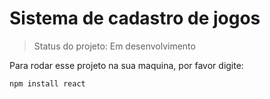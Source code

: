 <h1> Sistema de cadastro de jogos </h1>

>Status do projeto: Em desenvolvimento

Para rodar esse projeto na sua maquina, por favor digite:

```
npm install react
```
